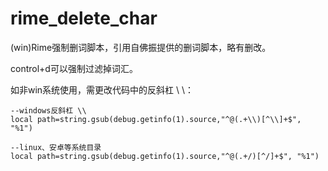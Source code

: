 # rime_delete_char

(win)Rime强制删词脚本，引用自佛振提供的删词脚本，略有删改。

control+d可以强制过滤掉词汇。

如非win系统使用，需更改代码中的反斜杠 \\ \\：

```
--windows反斜杠 \\ 
local path=string.gsub(debug.getinfo(1).source,"^@(.+\\)[^\\]+$", "%1") 
```

```
--linux、安卓等系统目录
local path=string.gsub(debug.getinfo(1).source,"^@(.+/)[^/]+$", "%1") 
```
